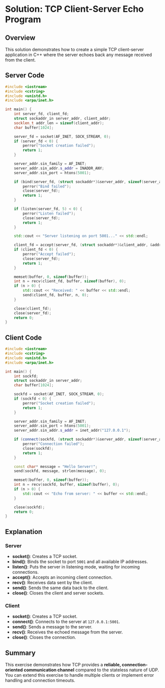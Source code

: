 # Solution: TCP Client-Server Echo Program

## Overview

This solution demonstrates how to create a simple TCP client-server application in C++ where the server echoes back any message received from the client.

## Server Code

```cpp
#include <iostream>
#include <cstring>
#include <unistd.h>
#include <arpa/inet.h>

int main() {
    int server_fd, client_fd;
    struct sockaddr_in server_addr, client_addr;
    socklen_t addr_len = sizeof(client_addr);
    char buffer[1024];

    server_fd = socket(AF_INET, SOCK_STREAM, 0);
    if (server_fd < 0) {
        perror("Socket creation failed");
        return 1;
    }

    server_addr.sin_family = AF_INET;
    server_addr.sin_addr.s_addr = INADDR_ANY;
    server_addr.sin_port = htons(5001);

    if (bind(server_fd, (struct sockaddr*)&server_addr, sizeof(server_addr)) < 0) {
        perror("Bind failed");
        close(server_fd);
        return 1;
    }

    if (listen(server_fd, 5) < 0) {
        perror("Listen failed");
        close(server_fd);
        return 1;
    }

    std::cout << "Server listening on port 5001..." << std::endl;

    client_fd = accept(server_fd, (struct sockaddr*)&client_addr, &addr_len);
    if (client_fd < 0) {
        perror("Accept failed");
        close(server_fd);
        return 1;
    }

    memset(buffer, 0, sizeof(buffer));
    int n = recv(client_fd, buffer, sizeof(buffer), 0);
    if (n > 0) {
        std::cout << "Received: " << buffer << std::endl;
        send(client_fd, buffer, n, 0);
    }

    close(client_fd);
    close(server_fd);
    return 0;
}
```

## Client Code

```cpp
#include <iostream>
#include <cstring>
#include <unistd.h>
#include <arpa/inet.h>

int main() {
    int sockfd;
    struct sockaddr_in server_addr;
    char buffer[1024];

    sockfd = socket(AF_INET, SOCK_STREAM, 0);
    if (sockfd < 0) {
        perror("Socket creation failed");
        return 1;
    }

    server_addr.sin_family = AF_INET;
    server_addr.sin_port = htons(5001);
    server_addr.sin_addr.s_addr = inet_addr("127.0.0.1");

    if (connect(sockfd, (struct sockaddr*)&server_addr, sizeof(server_addr)) < 0) {
        perror("Connection failed");
        close(sockfd);
        return 1;
    }

    const char* message = "Hello Server!";
    send(sockfd, message, strlen(message), 0);

    memset(buffer, 0, sizeof(buffer));
    int n = recv(sockfd, buffer, sizeof(buffer), 0);
    if (n > 0) {
        std::cout << "Echo from server: " << buffer << std::endl;
    }

    close(sockfd);
    return 0;
}
```

## Explanation

### Server

- **socket()**: Creates a TCP socket.
- **bind()**: Binds the socket to port `5001` and all available IP addresses.
- **listen()**: Puts the server in listening mode, waiting for incoming connections.
- **accept()**: Accepts an incoming client connection.
- **recv()**: Receives data sent by the client.
- **send()**: Sends the same data back to the client.
- **close()**: Closes the client and server sockets.

### Client

- **socket()**: Creates a TCP socket.
- **connect()**: Connects to the server at `127.0.0.1:5001`.
- **send()**: Sends a message to the server.
- **recv()**: Receives the echoed message from the server.
- **close()**: Closes the connection.

## Summary

This exercise demonstrates how TCP provides a **reliable, connection-oriented communication channel** compared to the stateless nature of UDP. You can extend this exercise to handle multiple clients or implement error handling and connection timeouts.
